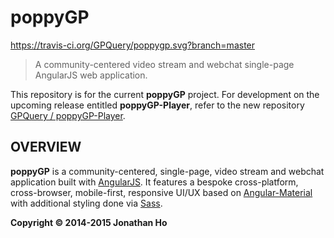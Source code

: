 poppyGP
=======

https://travis-ci.org/GPQuery/poppygp.svg?branch=master

> A community-centered video stream and webchat single-page AngularJS web application.

This repository is for the current __poppyGP__ project.  For development on the upcoming release entitled __poppyGP-Player__, refer to the new repository [GPQuery / poppyGP-Player](//github.com/GPQuery/poppyGP-player).


## OVERVIEW

__poppyGP__ is a community-centered, single-page, video stream and webchat application built with [AngularJS][ng].  It features a bespoke cross-platform, cross-browser, mobile-first, responsive UI/UX based on [Angular-Material][ngMaterial] with additional styling done via [Sass][sass].



[ng]:http://angularjs.org
[ngMaterial]:http://material.angularjs.org/
[design-google]:http://google.com/design/spec/material-design/introduction.html
[design-ms]:https://dev.windows.com/en-us/design
[gulp]:http://gulpjs.com/
[sass]:http://sass-lang.com

[nodejs]:http://nodejs.org
[npm]:http://npmjs.com
[bower]:http://bower.io
[font-awesome]:http://fortawesome.github.io/Font-Awesome/
[git]:http://git-scm.com/
[git-clone]:http://git-scm.com/docs/git-clone
[jp-style]:https://github.com/johnpapa/angular-styleguide
[jp-modular]:https://github.com/johnpapa/ng-demos/tree/master/modular

**Copyright © 2014-2015 Jonathan Ho**